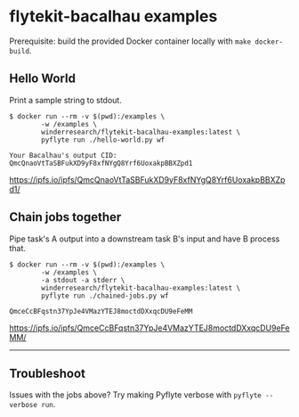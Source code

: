 # flytekit-bacalhau examples

Prerequisite: build the provided Docker container locally with `make docker-build`.

## Hello World

Print a sample string to stdout. 

```shell
$ docker run --rm -v $(pwd):/examples \
        -w /examples \
		winderresearch/flytekit-bacalhau-examples:latest \
		pyflyte run ./hello-world.py wf

Your Bacalhau's output CID: QmcQnaoVtTaSBFukXD9yF8xfNYgQ8Yrf6UoxakpBBXZpd1
```

https://ipfs.io/ipfs/QmcQnaoVtTaSBFukXD9yF8xfNYgQ8Yrf6UoxakpBBXZpd1/

## Chain jobs together

Pipe task's A output into a downstream task B's input and have B process that.

```shell
$ docker run --rm -v $(pwd):/examples \
        -w /examples \
        -a stdout -a stderr \
		winderresearch/flytekit-bacalhau-examples:latest \
		pyflyte run ./chained-jobs.py wf

QmceCcBFqstn37YpJe4VMazYTEJ8moctdDXxqcDU9eFeMM
```

https://ipfs.io/ipfs/QmceCcBFqstn37YpJe4VMazYTEJ8moctdDXxqcDU9eFeMM/

---

## Troubleshoot

Issues with the jobs above? Try making Pyflyte verbose with `pyflyte --verbose run`.
